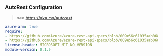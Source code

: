 ### AutoRest Configuration

> see https://aka.ms/autorest

``` yaml
azure-arm: true
require:
- https://github.com/Azure/azure-rest-api-specs/blob/009e56c61035aab068711e519a9df73ae40654b2/specification/consumption/resource-manager/readme.md
- https://github.com/Azure/azure-rest-api-specs/blob/009e56c61035aab068711e519a9df73ae40654b2/specification/consumption/resource-manager/readme.go.md
license-header: MICROSOFT_MIT_NO_VERSION
module-version: 0.1.0
```